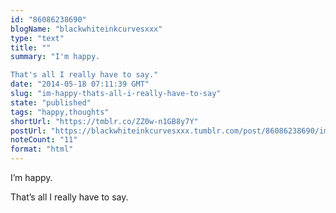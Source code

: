 ```yaml
---
id: "86086238690"
blogName: "blackwhiteinkcurvesxxx"
type: "text"
title: ""
summary: "I'm happy.

That's all I really have to say."
date: "2014-05-18 07:11:39 GMT"
slug: "im-happy-thats-all-i-really-have-to-say"
state: "published"
tags: "happy,thoughts"
shortUrl: "https://tmblr.co/ZZ0w-n1GB8y7Y"
postUrl: "https://blackwhiteinkcurvesxxx.tumblr.com/post/86086238690/im-happy-thats-all-i-really-have-to-say"
noteCount: "11"
format: "html"
---
```


I’m happy.

That’s all I really have to say.